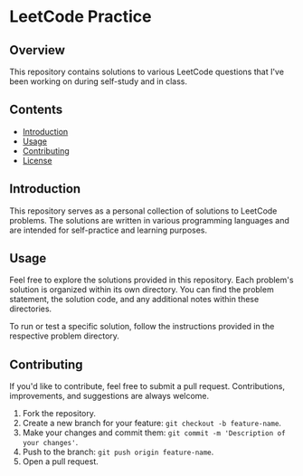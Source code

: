 # LeetCode Practice

## Overview

This repository contains solutions to various LeetCode questions that I've been working on during self-study and in class.

## Contents

- [Introduction](#introduction)
- [Usage](#usage)
- [Contributing](#contributing)
- [License](#license)

## Introduction

This repository serves as a personal collection of solutions to LeetCode problems. The solutions are written in various programming languages and are intended for self-practice and learning purposes.

## Usage

Feel free to explore the solutions provided in this repository. Each problem's solution is organized within its own directory. You can find the problem statement, the solution code, and any additional notes within these directories.

To run or test a specific solution, follow the instructions provided in the respective problem directory.

## Contributing

If you'd like to contribute, feel free to submit a pull request. Contributions, improvements, and suggestions are always welcome.

1. Fork the repository.
2. Create a new branch for your feature: `git checkout -b feature-name`.
3. Make your changes and commit them: `git commit -m 'Description of your changes'`.
4. Push to the branch: `git push origin feature-name`.
5. Open a pull request.
